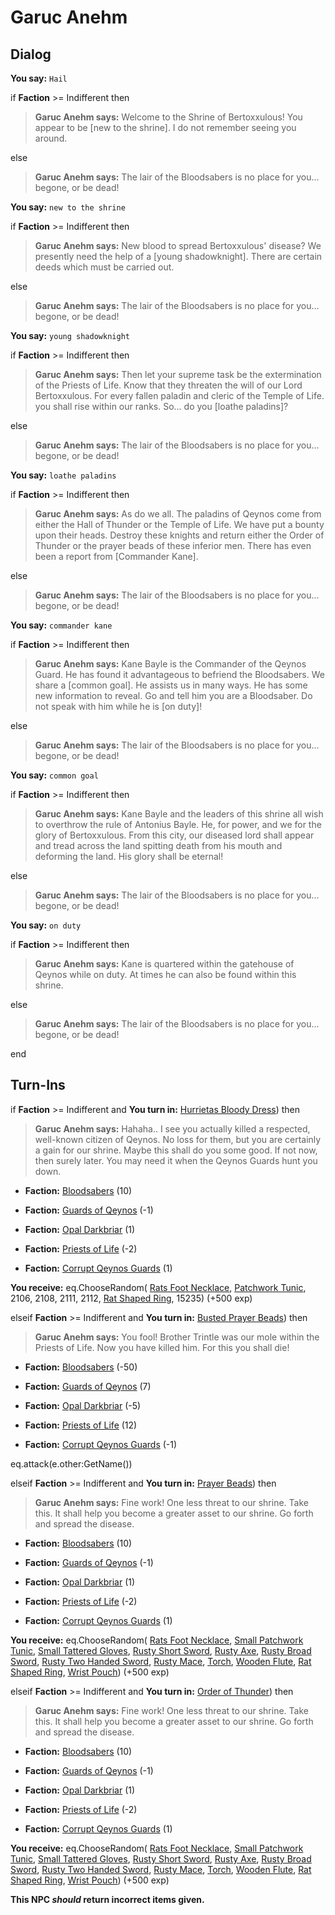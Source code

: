 # Garuc Anehm
## Dialog

**You say:** `Hail`



if **Faction** >= Indifferent then 



>**Garuc Anehm says:** Welcome to the Shrine of Bertoxxulous! You appear to be [new to the shrine]. I do not remember seeing you around.


else



>**Garuc Anehm says:** The lair of the Bloodsabers is no place for you...  begone, or be dead!



**You say:** `new to the shrine`



if **Faction** >= Indifferent then



>**Garuc Anehm says:** New blood to spread Bertoxxulous' disease? We presently need the help of a [young shadowknight]. There are certain deeds which must be carried out.


else



>**Garuc Anehm says:** The lair of the Bloodsabers is no place for you...  begone, or be dead!



**You say:** `young shadowknight`



if **Faction** >= Indifferent then



>**Garuc Anehm says:** Then let your supreme task be the extermination of the Priests of Life. Know that they threaten the will of our Lord Bertoxxulous. For every fallen paladin and cleric of the Temple of Life. you shall rise within our ranks.  So... do you [loathe paladins]?


else



>**Garuc Anehm says:** The lair of the Bloodsabers is no place for you...  begone, or be dead!



**You say:** `loathe paladins`



if **Faction** >= Indifferent then



>**Garuc Anehm says:** As do we all. The paladins of Qeynos come from either the Hall of Thunder or the Temple of Life. We have put a bounty upon their heads. Destroy these knights and return either the Order of Thunder or the prayer beads of these inferior men. There has even been a report from [Commander Kane].


else



>**Garuc Anehm says:** The lair of the Bloodsabers is no place for you...  begone, or be dead!



**You say:** `commander kane`



if **Faction** >= Indifferent then



>**Garuc Anehm says:** Kane Bayle is the Commander of the Qeynos Guard. He has found it advantageous to befriend the Bloodsabers. We share a [common goal]. He assists us in many ways. He has some new information to reveal.  Go and tell him you are a Bloodsaber. Do not speak with him while he is [on duty]!


else



>**Garuc Anehm says:** The lair of the Bloodsabers is no place for you...  begone, or be dead!



**You say:** `common goal`



if **Faction** >= Indifferent then



>**Garuc Anehm says:** Kane Bayle and the leaders of this shrine all wish to overthrow the rule of Antonius Bayle. He, for power, and we for the glory of Bertoxxulous. From this city, our diseased lord shall appear and tread across the land spitting death from his mouth and deforming the land. His glory shall be eternal!


else



>**Garuc Anehm says:** The lair of the Bloodsabers is no place for you...  begone, or be dead!



**You say:** `on duty`



if **Faction** >= Indifferent then



>**Garuc Anehm says:** Kane is quartered within the gatehouse of Qeynos while on duty. At times he can also be found within this shrine.


else



>**Garuc Anehm says:** The lair of the Bloodsabers is no place for you...  begone, or be dead!


end

## Turn-Ins





if **Faction** >= Indifferent and  **You turn in:** [Hurrietas Bloody Dress](/item/13134)) then 


>**Garuc Anehm says:** Hahaha.. I see you actually killed a respected, well-known citizen of Qeynos. No loss for them, but you are certainly a gain for our shrine. Maybe this shall do you some good. If not now, then surely later. You may need it when the Qeynos Guards hunt you down.







* __Faction:__ [Bloodsabers](/faction/221) (10)


* __Faction:__ [Guards of Qeynos](/faction/262) (-1)


* __Faction:__ [Opal Darkbriar](/faction/296) (1)


* __Faction:__ [Priests of Life](/faction/341) (-2)


* __Faction:__ [Corrupt Qeynos Guards](/faction/230) (1)


 **You receive:** eq.ChooseRandom( [Rats Foot Necklace](/item/1053), [Patchwork Tunic](/item/2104), 2106, 2108, 2111, 2112,  [Rat Shaped Ring](/item/13301), 15235) (+500 exp)

elseif **Faction** >= Indifferent and  **You turn in:** [Busted Prayer Beads](/item/13908)) then 


>**Garuc Anehm says:** You fool! Brother Trintle was our mole within the Priests of Life. Now you have killed him. For this you shall die!







* __Faction:__ [Bloodsabers](/faction/221) (-50)


* __Faction:__ [Guards of Qeynos](/faction/262) (7)


* __Faction:__ [Opal Darkbriar](/faction/296) (-5)


* __Faction:__ [Priests of Life](/faction/341) (12)


* __Faction:__ [Corrupt Qeynos Guards](/faction/230) (-1)



eq.attack(e.other:GetName())



elseif **Faction** >= Indifferent and  **You turn in:** [Prayer Beads](/item/13296)) then 


>**Garuc Anehm says:** Fine work! One less threat to our shrine. Take this. It shall help you become a greater asset to our shrine. Go forth and spread the disease.







* __Faction:__ [Bloodsabers](/faction/221) (10)


* __Faction:__ [Guards of Qeynos](/faction/262) (-1)


* __Faction:__ [Opal Darkbriar](/faction/296) (1)


* __Faction:__ [Priests of Life](/faction/341) (-2)


* __Faction:__ [Corrupt Qeynos Guards](/faction/230) (1)


 **You receive:** eq.ChooseRandom( [Rats Foot Necklace](/item/1053), [Small Patchwork Tunic](/item/2116), [Small Tattered Gloves](/item/2122), [Rusty Short Sword](/item/5013), [Rusty Axe](/item/5014), [Rusty Broad Sword](/item/5016), [Rusty Two Handed Sword](/item/5023), [Rusty Mace](/item/6011), [Torch](/item/13002), [Wooden Flute](/item/13001), [Rat Shaped Ring](/item/13301), [Wrist Pouch](/item/17001)) (+500 exp)



elseif **Faction** >= Indifferent and  **You turn in:** [Order of Thunder](/item/13287)) then 


>**Garuc Anehm says:** Fine work! One less threat to our shrine. Take this. It shall help you become a greater asset to our shrine. Go forth and spread the disease.







* __Faction:__ [Bloodsabers](/faction/221) (10)


* __Faction:__ [Guards of Qeynos](/faction/262) (-1)


* __Faction:__ [Opal Darkbriar](/faction/296) (1)


* __Faction:__ [Priests of Life](/faction/341) (-2)


* __Faction:__ [Corrupt Qeynos Guards](/faction/230) (1)


 **You receive:** eq.ChooseRandom( [Rats Foot Necklace](/item/1053), [Small Patchwork Tunic](/item/2116), [Small Tattered Gloves](/item/2122), [Rusty Short Sword](/item/5013), [Rusty Axe](/item/5014), [Rusty Broad Sword](/item/5016), [Rusty Two Handed Sword](/item/5023), [Rusty Mace](/item/6011), [Torch](/item/13002), [Wooden Flute](/item/13001), [Rat Shaped Ring](/item/13301), [Wrist Pouch](/item/17001)) (+500 exp)





**This NPC *should* return incorrect items given.**






